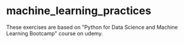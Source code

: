 # machine_learning_practices
These exercises are based on "Python for Data Science and Machine Learning Bootcamp" course on udemy.
